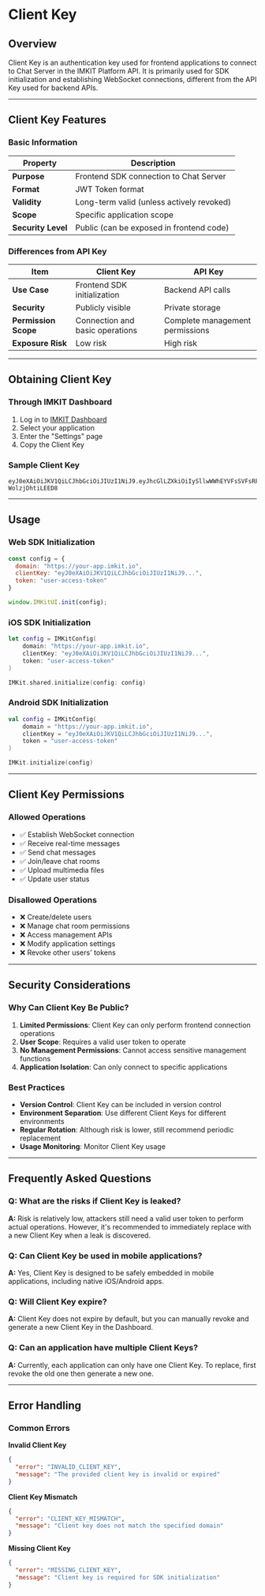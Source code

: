 # Client Key

## Overview

Client Key is an authentication key used for frontend applications to connect to Chat Server in the IMKIT Platform API. It is primarily used for SDK initialization and establishing WebSocket connections, different from the API Key used for backend APIs.

------

## Client Key Features

### Basic Information

| Property | Description |
| ------------ | -------------------------- |
| **Purpose** | Frontend SDK connection to Chat Server |
| **Format** | JWT Token format |
| **Validity** | Long-term valid (unless actively revoked) |
| **Scope** | Specific application scope |
| **Security Level** | Public (can be exposed in frontend code) |

### Differences from API Key

| Item | Client Key | API Key |
| ------------ | --------------- | ------------- |
| **Use Case** | Frontend SDK initialization | Backend API calls |
| **Security** | Publicly visible | Private storage |
| **Permission Scope** | Connection and basic operations | Complete management permissions |
| **Exposure Risk** | Low risk | High risk |

------

## Obtaining Client Key

### Through IMKIT Dashboard

1. Log in to [IMKIT Dashboard](https://dashboard.imkit.io/)
2. Select your application
3. Enter the "Settings" page
4. Copy the Client Key

### Sample Client Key

```
eyJ0eXAiOiJKV1QiLCJhbGciOiJIUzI1NiJ9.eyJhcGlLZXkiOiIySllwWWhEYVFsSVFsRFN2VkxDTExvMk1QekZmVm05allweHcydnVCcm1rPSIsImNyZWF0ZUF0IjoxNTkxOTcyNTc2NDE0LCJjbGllbnRJZCI6IjJiM2JkNWNjLTRhODYtNGE0MC1hMTU0LTE2NDA0MDE0ZGE4OCJ9.bdIWOcPfDrNuLRszgtrQDaQiow_X-WolzjDhtiLEED8
```

------

## Usage

### Web SDK Initialization

```javascript
const config = {
  domain: "https://your-app.imkit.io",
  clientKey: "eyJ0eXAiOiJKV1QiLCJhbGciOiJIUzI1NiJ9...",
  token: "user-access-token"
}

window.IMKitUI.init(config);
```

### iOS SDK Initialization

```swift
let config = IMKitConfig(
    domain: "https://your-app.imkit.io",
    clientKey: "eyJ0eXAiOiJKV1QiLCJhbGciOiJIUzI1NiJ9...",
    token: "user-access-token"
)

IMKit.shared.initialize(config: config)
```

### Android SDK Initialization

```kotlin
val config = IMKitConfig(
    domain = "https://your-app.imkit.io",
    clientKey = "eyJ0eXAiOiJKV1QiLCJhbGciOiJIUzI1NiJ9...",
    token = "user-access-token"
)

IMKit.initialize(config)
```

------

## Client Key Permissions

### Allowed Operations

- ✅ Establish WebSocket connection
- ✅ Receive real-time messages
- ✅ Send chat messages
- ✅ Join/leave chat rooms
- ✅ Upload multimedia files
- ✅ Update user status

### Disallowed Operations

- ❌ Create/delete users
- ❌ Manage chat room permissions
- ❌ Access management APIs
- ❌ Modify application settings
- ❌ Revoke other users' tokens

------

## Security Considerations

### Why Can Client Key Be Public?

1. **Limited Permissions**: Client Key can only perform frontend connection operations
2. **User Scope**: Requires a valid user token to operate
3. **No Management Permissions**: Cannot access sensitive management functions
4. **Application Isolation**: Can only connect to specific applications

### Best Practices

- **Version Control**: Client Key can be included in version control
- **Environment Separation**: Use different Client Keys for different environments
- **Regular Rotation**: Although risk is lower, still recommend periodic replacement
- **Usage Monitoring**: Monitor Client Key usage

------

## Frequently Asked Questions

### Q: What are the risks if Client Key is leaked?

**A:** Risk is relatively low, attackers still need a valid user token to perform actual operations. However, it's recommended to immediately replace with a new Client Key when a leak is discovered.

### Q: Can Client Key be used in mobile applications?

**A:** Yes, Client Key is designed to be safely embedded in mobile applications, including native iOS/Android apps.

### Q: Will Client Key expire?

**A:** Client Key does not expire by default, but you can manually revoke and generate a new Client Key in the Dashboard.

### Q: Can an application have multiple Client Keys?

**A:** Currently, each application can only have one Client Key. To replace, first revoke the old one then generate a new one.

------

## Error Handling

### Common Errors

**Invalid Client Key**

```json
{
  "error": "INVALID_CLIENT_KEY",
  "message": "The provided client key is invalid or expired"
}
```

**Client Key Mismatch**

```json
{
  "error": "CLIENT_KEY_MISMATCH", 
  "message": "Client key does not match the specified domain"
}
```

**Missing Client Key**

```json
{
  "error": "MISSING_CLIENT_KEY",
  "message": "Client key is required for SDK initialization"
}
```